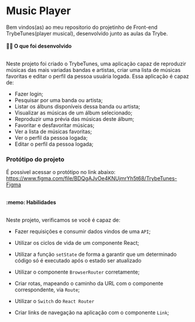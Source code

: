 # Music Player
<section>
Bem vindos(as) ao meu repositorio do projetinho de Front-end TrybeTunes(player musical), desenvolvido junto as aulas da Trybe.
</section>
<br/>
<section>
  <summary><strong>👨‍💻 O que foi desenvolvido</strong></summary><br />

  Neste projeto foi criado o TrybeTunes, uma aplicação capaz de reproduzir músicas das mais variadas bandas e artistas, criar uma lista de músicas favoritas e editar o perfil da pessoa usuária logada. Essa aplicação é capaz de:

  - Fazer login;
  - Pesquisar por uma banda ou artista;
  - Listar os álbuns disponíveis dessa banda ou artista;
  - Visualizar as músicas de um álbum selecionado;
  - Reproduzir uma prévia das músicas deste álbum;
  - Favoritar e desfavoritar músicas;
  - Ver a lista de músicas favoritas;
  - Ver o perfil da pessoa logada;
  - Editar o perfil da pessoa logada;

  ### Protótipo do projeto
  É possivel acessar o protótipo no link abaixo:
</br>
  https://www.figma.com/file/BDQgAJvOe4KNUjmrYh5t68/TrybeTunes-Figma
  <br/>
</section>
<br/>
<section>
  <summary><strong>:memo: Habilidades</strong></summary><br />

Neste projeto, verificamos se você é capaz de:

- Fazer requisições e consumir dados vindos de uma `API`;

- Utilizar os ciclos de vida de um componente React;

- Utilizar a função `setState` de forma a garantir que um determinado código só é executado após o estado ser atualizado

- Utilizar o componente `BrowserRouter` corretamente;

- Criar rotas, mapeando o caminho da URL com o componente correspondente, via `Route`;

- Utilizar o `Switch` do `React Router`

- Criar links de navegação na aplicação com o componente `Link`;
</section>
